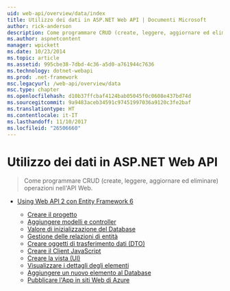 ```yaml
---
uid: web-api/overview/data/index
title: Utilizzo dei dati in ASP.NET Web API | Documenti Microsoft
author: rick-anderson
description: Come programmare CRUD (create, leggere, aggiornare ed eliminare) operazioni nell'API Web.
ms.author: aspnetcontent
manager: wpickett
ms.date: 10/23/2014
ms.topic: article
ms.assetid: 995cbe38-7dbd-4c36-a5d0-a761944c7636
ms.technology: dotnet-webapi
ms.prod: .net-framework
msc.legacyurl: /web-api/overview/data
msc.type: chapter
ms.openlocfilehash: d10b37ffcbaf4124bab05045f0c0608e437bd74d
ms.sourcegitcommit: 9a9483aceb34591c97451997036a9120c3fe2baf
ms.translationtype: HT
ms.contentlocale: it-IT
ms.lasthandoff: 11/10/2017
ms.locfileid: "26506660"
---
```

<a name="working-with-data-in-aspnet-web-api"></a>Utilizzo dei dati in ASP.NET Web API
====================
> Come programmare CRUD (create, leggere, aggiornare ed eliminare) operazioni nell'API Web.


- [Using Web API 2 con Entity Framework 6](using-web-api-with-entity-framework/index.md)

    - [Creare il progetto](using-web-api-with-entity-framework/part-1.md)
    - [Aggiungere modelli e controller](using-web-api-with-entity-framework/part-2.md)
    - [Valore di inizializzazione del Database](using-web-api-with-entity-framework/part-3.md)
    - [Gestione delle relazioni di entità](using-web-api-with-entity-framework/part-4.md)
    - [Creare oggetti di trasferimento dati (DTO)](using-web-api-with-entity-framework/part-5.md)
    - [Creare il Client JavaScript](using-web-api-with-entity-framework/part-6.md)
    - [Creare la vista (UI)](using-web-api-with-entity-framework/part-7.md)
    - [Visualizzare i dettagli degli elementi](using-web-api-with-entity-framework/part-8.md)
    - [Aggiungere un nuovo elemento al Database](using-web-api-with-entity-framework/part-9.md)
    - [Pubblicare l'App in siti Web di Azure](using-web-api-with-entity-framework/part-10.md)
